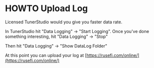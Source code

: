 # HOWTO Upload Log

Licensed TunerStudio would you give you faster data rate.

In TunerStudio hit "Data Logging" -> "Start Logging".
Once you've done something interesting, hit "Data Logging" -> "Stop"

Then hit "Data Logging" -> "Show DataLog Folder"

At this point you can upload your log at [https://rusefi.com/online/](https://rusefi.com/online/)
